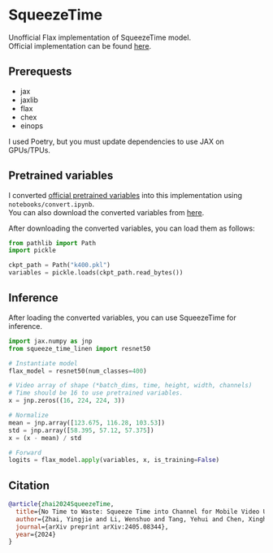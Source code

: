 # SqueezeTime

Unofficial Flax implementation of SqueezeTime model.  
Official implementation can be found [here](https://github.com/xinghaochen/SqueezeTime/tree/main).

## Prerequests
- jax
- jaxlib
- flax
- chex
- einops

I used Poetry, but you must update dependencies to use JAX on GPUs/TPUs.

## Pretrained variables

I converted [official pretrained variables](https://github.com/xinghaochen/SqueezeTime/tree/main) into this implementation using `notebooks/convert.ipynb`.  
You can also download the converted variables from [here](https://drive.google.com/drive/folders/17KX5RKGecMEWf5_NrA0VlhrR5_d7JH2x?usp=sharing).

After downloading the converted variables, you can load them as follows:
```python
from pathlib import Path
import pickle

ckpt_path = Path("k400.pkl")
variables = pickle.loads(ckpt_path.read_bytes())
```

## Inference

After loading the converted variables, you can use SqueezeTime for inference.

```python
import jax.numpy as jnp
from squeeze_time_linen import resnet50

# Instantiate model
flax_model = resnet50(num_classes=400)

# Video array of shape (*batch_dims, time, height, width, channels)
# Time should be 16 to use pretrained variables.
x = jnp.zeros((16, 224, 224, 3))

# Normalize
mean = jnp.array([123.675, 116.28, 103.53])
std = jnp.array([58.395, 57.12, 57.375])
x = (x - mean) / std

# Forward
logits = flax_model.apply(variables, x, is_training=False)
```

## Citation

```bibtex
@article{zhai2024SqueezeTime,
  title={No Time to Waste: Squeeze Time into Channel for Mobile Video Understanding},
  author={Zhai, Yingjie and Li, Wenshuo and Tang, Yehui and Chen, Xinghao and Wang, Yunhe},
  journal={arXiv preprint arXiv:2405.08344},
  year={2024}
}
```
